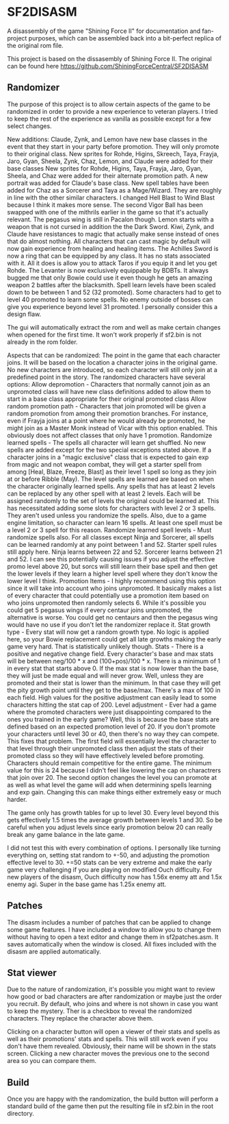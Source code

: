 SF2DISASM
=========

A disassembly of the game "Shining Force II" for documentation and fan-project purposes, which can be assembled back into a bit-perfect replica of the original rom file.

This project is based on the dissasembly of Shining Force II. The original can be found here https://github.com/ShiningForceCentral/SF2DISASM


## Randomizer

The purpose of this project is to allow certain aspects of the game to be randomized in order to provide a new experience to veteran players. I tried to keep the rest of the
experience as vanilla as possible except for a few select changes.

New additions:
  Claude, Zynk, and Lemon have new base classes in the event that they start in your party before promotion. They will only promote to their original class. 
  New sprites for Rohde, Higins, Skreech, Taya, Frayja, Jaro, Gyan, Sheela, Zynk, Chaz, Lemon, and Claude were added for their base classes
  New sprites for Rohde, Higins, Taya, Frayja, Jaro, Gyan, Sheela, and Chaz were added for their alternate promotion path.
  A new portrait was added for Claude's base class.
  New spell tables have been added for Chaz as a Sorcerer and Taya as a Mage/Wizard. They are roughly in line with the other similar characters.
  I changed Hell Blast to Wind Blast because I think it makes more sense.
  The second Vigor Ball has been swapped with one of the mithrils earlier in the game so that it's actually relevant. The pegasus wing is still in Pacalon though.
  Lemon starts with a weapon that is not cursed in addition the the Dark Sword.
  Kiwi, Zynk, and Claude have resistances to magic that actually make sense instead of ones that do almost nothing.
  All characters that can cast magic by default will now gain experience from healing and healing items. 
  The Achilles Sword is now a ring that can be equipped by any class. It has no stats associated with it. All it does is allow you to attack Taros if you equip it and let you get Rohde.
  The Levanter is now exclusively equippable by BDBTs. It always bugged me that only Bowie could use it even though he gets an amazing weapon 2 battles after the blacksmith.
  Spell learn levels have been scaled down to be between 1 and 52 (32 promoted). Some characters had to get to level 40 promoted to learn some spells. No enemy outside of bosses can 
  give you experience beyond level 31 promoted. I personally consider this a design flaw.

The gui will automatically extract the rom and well as make certain changes when opened for the first time. It won't work properly if sf2.bin is not already in the rom folder.

Aspects that can be randomized:
  The point in the game that each character joins. It will be based on the location a character joins in the original game. No new characters are introduced, so each character will still only join
  at a predefined point in the story.
  The randomized characters have several options:
    Allow depromotion - Characters that normally cannot join as an unpromoted class will have new class definitions added to allow them to start in a base class appropriate for their original promoted
    class
    Allow random promotion path - Characters that join promoted will be given a random promotion from among their promotion branches. For instance, even if Frayja joins at a point where he would already
    be promoted, he might join as a Master Monk instead of Vicar with this option enabled. This obviously does not affect classes that only have 1 promotion.
    Randomize learned spells - The spells all character will learn get shuffled. No new spells are added except for the two special exceptions stated above. If a character joins in a "magic exclusive"
    class that is expected to gain exp from magic and not weapon combat, they will get a starter spell from among [Heal, Blaze, Freeze, Blast] as their level 1 spell so long as they join at or before 
    Ribble (May). The level spells are learned are based on when the character originally learned spells. Any spells that has at least 2 levels can be replaced by any other spell with at least 2 levels.
    Each will be assigned randomly to the set of levels the original could be learned at. This has necessitated adding some slots for characters with level 2 or 3 spells. They aren't used unless you
    randomize the spells. Also, due to a game engine limitation, so character can learn 16 spells. At least one spell must be a level 2 or 3 spell for this reason.
    Randomize learned spell levels - Must randomize spells also. For all classes except Ninja and Sorcerer, all spells can be learned randomly at any point between 1 and 52. Starter spell rules
    still apply here. Ninja learns between 22 and 52. Sorcerer learns between 21 and 52. I can see this potentially causing issues if you adjust the effective promo level above 20, but sorcs
    will still learn their base spell and then get the lower levels if they learn a higher level spell where they don't know the lower level I think.
    Promotion Items - I highly recommend using this option since it will take into account who joins unpromoted. It basically makes a list of every character that could potentially use a 
    promotion item based on who joins unpromoted then randomly selects 6. While it's possible you could get 5 pegasus wings if every centaur joins unpromoted, the alternative is worse.
    You could get no centaurs and then the pegasus wing would have no use if you don't let the randomizer replace it.
    Stat growth type - Every stat will now get a random growth type. No logic is applied here, so your Bowie replacement could get all late growths making the early game very hard. That is 
    statistically unlikely though.
    Stats - There is a positive and negative change field. Every character's base and max stats will be between neg/100 * x and (100+pos)/100 * x. There is a minimum of 1 in every stat that 
    starts above 0. If the max stat is now lower than the base, they will just be made equal and will never grow. Well, unless they are promoted and their stat is lower than the minimum. In 
    that case they will get the pity growth point until they get to the base/max. There's a max of 100 in each field. High values for the positive adjustment can easily lead to some characters
    hitting the stat cap of 200.
    Level adjustment - Ever had a game where the promoted characters were just disappointing compared to the ones you trained in the early game? Well, this is because the base stats are defined
    based on an expected promotion level of 20. If you don't promote your characters until level 30 or 40, then there's no way they can compete. This fixes that problem. The first field will 
    essentially level the character to that level through their unpromoted class then adjust the stats of their promoted class so they will have effectively leveled before promoting. Characters
    should remain competitive for the entire game. The minimum value for this is 24 because I didn't feel like lowering the cap on charactrers that join over 20. The second option changes the level
    you can promote at as well as what level the game will add when determining spells learning and exp gain. Changing this can make things either extremely easy or much harder.

The game only has growth tables for up to level 30. Every level beyond this gets effectively 1.5 times the average growth between levels 1 and 30. So be careful when you adjust levels since early 
promotion below 20 can really break any game balance in the late game. 

I did not test this with every combination of options. I personally like turning everything on, setting stat random to +-50, and adjusting the promotion effective level to 30. +=50 stats can be
very extreme and make the early game very challenging if you are playing on modified Ouch difficulty. For new players of the disasm, Ouch difficulty now has 1.56x enemy att and 1.5x enemy agi.
Super in the base game has 1.25x enemy att.

## Patches

The disasm includes a number of patches that can be applied to change some game features. I have included a window to allow you to change them without having to open a text editor and change them in
sf2patches.asm. It saves automatically when the window is closed. All fixes included with the disasm are applied automatically. 

## Stat viewer

Due to the nature of randomization, it's possible you might want to review how good or bad characters are after randomization or maybe just the order you recruit. By default, who joins and where is 
not shown in case you want to keep the mystery. Ther is a checkbox to reveal the randomized characters. They replace the character above them. 

Clicking on a character button will open a viewer of their stats and spells as well as their promotions' stats and spells. This will still work even if you don't have them revealed. Obviously, their 
name will be shown in the stats screen. Clicking a new character moves the previous one to the second area so you can compare them. 

## Build

Once you are happy with the randomization, the build button will perform a standard build of the game then put the resulting file in sf2.bin in the root directory. 
